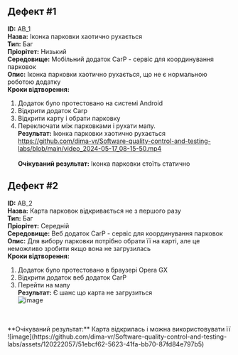 ## Дефект #1
**ID:** AB_1 <br>
**Назва:** Іконка парковки хаотично рухається <br>
**Тип:** Баг <br>
**Пріорітет:** Низький <br>
**Середовище:** Мобільний додаток CarP - сервіс для координування парковок <br>
**Опис:** Іконка парковки хаотично рухається, що не є нормальною роботою додатку <br>
**Кроки відтворення:**
1. Додаток було протестовано на системі Android
2. Відкрити додаток Carp
3. Відкрити карту і обрати парковку
4. Переключати між парковками і рухати мапу.
<br> **Результат:** Іконка парковки хаотично рухається
https://github.com/dima-vr/Software-quality-control-and-testing-labs/blob/main/video_2024-05-17_08-15-50.mp4 <br>
<br> **Очікуваний результат:** Іконка парковки стоїть статично <br>

## Дефект #2
**ID:** AB_2 <br>
**Назва:** Карта парковок відкривається не з першого разу <br>
**Тип:** Баг <br>
**Пріорітет:** Середній <br>
**Середовище:** Веб додаток CarP - сервіс для координування парковок <br>
**Опис:** Для вибору парковки потрібно обрати її на карті, але це неможливо зробити якщо вона не загрузилась <br>
**Кроки відтворення:**
1. Додаток було протестовано в браузері Opera GX
2. Відкрити додаток веб додаток CarP
3. Перейти на мапу
<br> **Результат:** Є шанс що карта не загрузиться <br>
![image](https://github.com/dima-vr/Software-quality-control-and-testing-labs/assets/120222057/9b42d3fd-8edc-4ce5-beb5-b40097b1e8c5)
<br>
<br> **Очікуваний результат:** Карта відкрилась і можна використовувати її <br>
![image](https://github.com/dima-vr/Software-quality-control-and-testing-labs/assets/120222057/51ebcf62-5623-41fa-bb70-87fd84e797b5)
<br>
